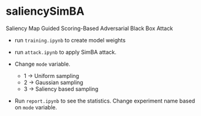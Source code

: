 # saliencySimBA
Saliency Map Guided Scoring-Based Adversarial Black Box Attack
 * run ```training.ipynb``` to create model weights

 * run ```attack.ipynb``` to apply SimBA attack. 

 * Change ```mode``` variable. 
    * 1 -> Uniform sampling
    * 2 -> Gaussian sampling
    * 3 -> Saliency based sampling

 * Run ```report.ipynb``` to see the statistics. Change experiment name based on ```mode``` variable.

